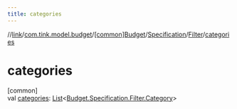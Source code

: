 ```yaml
---
title: categories
---
```

//[link](../../../../../index.html)/[com.tink.model.budget](../../../index.html)/[[common]Budget](../../index.html)/[Specification](../index.html)/[Filter](index.html)/[categories](categories.html)



# categories



[common]\
val [categories](categories.html): [List](https://kotlinlang.org/api/latest/jvm/stdlib/kotlin.collections/-list/index.html)&lt;[Budget.Specification.Filter.Category](-category/index.html)&gt;




